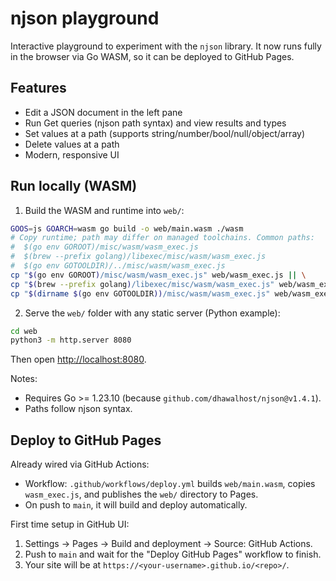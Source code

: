 # njson playground

Interactive playground to experiment with the `njson` library. It now runs fully in the browser via Go WASM, so it can be deployed to GitHub Pages.

## Features

- Edit a JSON document in the left pane
- Run Get queries (njson path syntax) and view results and types
- Set values at a path (supports string/number/bool/null/object/array)
- Delete values at a path
- Modern, responsive UI

## Run locally (WASM)

1. Build the WASM and runtime into `web/`:

```bash
GOOS=js GOARCH=wasm go build -o web/main.wasm ./wasm
# Copy runtime; path may differ on managed toolchains. Common paths:
#  $(go env GOROOT)/misc/wasm/wasm_exec.js
#  $(brew --prefix golang)/libexec/misc/wasm/wasm_exec.js
#  $(go env GOTOOLDIR)/../misc/wasm/wasm_exec.js
cp "$(go env GOROOT)/misc/wasm/wasm_exec.js" web/wasm_exec.js || \
cp "$(brew --prefix golang)/libexec/misc/wasm/wasm_exec.js" web/wasm_exec.js || \
cp "$(dirname $(go env GOTOOLDIR))/misc/wasm/wasm_exec.js" web/wasm_exec.js
```

2. Serve the `web/` folder with any static server (Python example):

```bash
cd web
python3 -m http.server 8080
```

Then open <http://localhost:8080>.

Notes:

- Requires Go >= 1.23.10 (because `github.com/dhawalhost/njson@v1.4.1`).
- Paths follow njson syntax.

## Deploy to GitHub Pages

Already wired via GitHub Actions:

- Workflow: `.github/workflows/deploy.yml` builds `web/main.wasm`, copies `wasm_exec.js`, and publishes the `web/` directory to Pages.
- On push to `main`, it will build and deploy automatically.

First time setup in GitHub UI:

1) Settings → Pages → Build and deployment → Source: GitHub Actions.
2) Push to `main` and wait for the "Deploy GitHub Pages" workflow to finish.
3) Your site will be at `https://<your-username>.github.io/<repo>/`.
